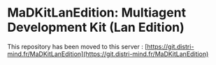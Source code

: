 MaDKitLanEdition: Multiagent Development Kit (Lan Edition)
==========================================================

This repository has been moved to this server : [https://git.distri-mind.fr/MaDKitLanEdition](https://git.distri-mind.fr/MaDKitLanEdition)

